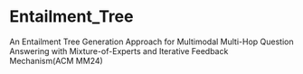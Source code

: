 # Entailment_Tree
An Entailment Tree Generation Approach for Multimodal Multi-Hop Question Answering with Mixture-of-Experts and Iterative Feedback Mechanism(ACM MM24)
